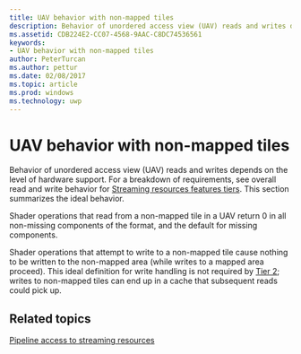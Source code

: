 ---title: UAV behavior with non-mapped tilesdescription: Behavior of unordered access view (UAV) reads and writes depends on the level of hardware support.ms.assetid: CDB224E2-CC07-4568-9AAC-C8DC74536561keywords:- UAV behavior with non-mapped tilesauthor: PeterTurcanms.author: petturms.date: 02/08/2017ms.topic: articlems.prod: windowsms.technology: uwp---# <span id="direct3dconcepts.uav_behavior_with_non-mapped_tiles"></span>UAV behavior with non-mapped tilesBehavior of unordered access view (UAV) reads and writes depends on the level of hardware support. For a breakdown of requirements, see overall read and write behavior for [Streaming resources features tiers](streaming-resources-features-tiers.md). This section summarizes the ideal behavior.Shader operations that read from a non-mapped tile in a UAV return 0 in all non-missing components of the format, and the default for missing components.Shader operations that attempt to write to a non-mapped tile cause nothing to be written to the non-mapped area (while writes to a mapped area proceed). This ideal definition for write handling is not required by [Tier 2](tier-2.md); writes to non-mapped tiles can end up in a cache that subsequent reads could pick up.## <span id="related-topics"></span>Related topics[Pipeline access to streaming resources](pipeline-access-to-streaming-resources.md)  